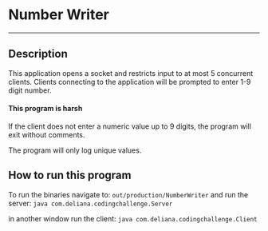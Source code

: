 # Number Writer
---
## Description
This application opens a socket and restricts input to at most 5 concurrent clients. 
Clients connecting to the application will be prompted to enter 1-9 digit number. 

#### This program is harsh
If the client does not enter a numeric value up to 9 digits, the program will exit without comments. 

The program will only log unique values. 

## How to run this program
To run the binaries navigate to:
`out/production/NumberWriter`
and run the server:
`java com.deliana.codingchallenge.Server`

in another window run the client:
`java com.deliana.codingchallenge.Client` 


